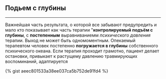 ## Подьем с глубины
---

Важнейшая часть результата, о которой все забывают предупредить и мало кто показывает как часть терапии "**контролируемый подъём с глубины**, с **постепенным** выравниваниемм _психического давления_ терапии. Выход не может быть одномоментным. Опекаемый терапевтом человек	постепенно **погружается в глубины** собственного психического океана. Если терапия проходит грамотно, пациент делает остановки, привыкает к растущему давлению травмирующих воспоминаний, адаптируется 		

{% gist aeec801533a38ee037ca5b752de91fd4 %}